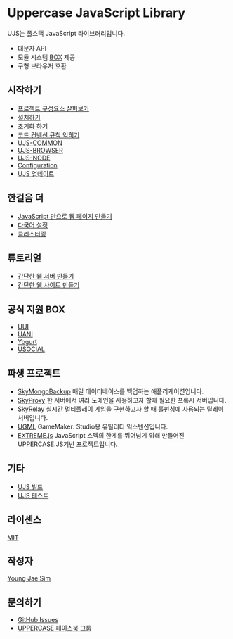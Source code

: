 # Uppercase JavaScript Library
UJS는 풀스택 JavaScript 라이브러리입니다.
* 대문자 API
* 모듈 시스템 [BOX](https://github.com/Hanul/UJS/blob/master/DOC/KR/UJS-COMMON.md#box) 제공
* 구형 브라우저 호환

## 시작하기
* [프로젝트 구성요소 살펴보기](DOC/OVERVIEW.md)
* [설치하기](DOC/INSTALL.md)
* [초기화 하기](DOC/INIT.md)
* [코드 컨벤션 규칙 익히기](DOC/CONVENTION.md)
* [UJS-COMMON](DOC/UJS-COMMON.md)
* [UJS-BROWSER](DOC/UJS-BROWSER.md)
* [UJS-NODE](DOC/UJS-NODE.md)
* [Configuration](DOC/CONFIG.md)
* [UJS 업데이트](DOC/UPDATE.md)

## 한걸음 더
* [JavaScript 만으로 웹 페이지 만들기](DOC/JS_WEB_PAGE.md)
* [다국어 설정](DOC/I18N.md)
* [클러스터링](DOC/CLUSTERING.md)

## 튜토리얼
* [간단한 웹 서버 만들기](DOC/TUTORIAL/WEB_SERVER.md)
* [간단한 웹 사이트 만들기](DOC/TUTORIAL/WEB_SITE.md)

## 공식 지원 BOX
- [UUI](https://github.com/Hanul/UUI)
- [UANI](https://github.com/Hanul/UANI)
- [Yogurt](https://github.com/Hanul/Yogurt)
- [USOCIAL](https://github.com/Hanul/USOCIAL)

## 파생 프로젝트
* [SkyMongoBackup](https://github.com/Hanul/SkyMongoBackup) 매일 데이터베이스를 백업하는 애플리케이션입니다.
* [SkyProxy](https://github.com/Hanul/SkyProxy) 한 서버에서 여러 도메인을 사용하고자 할때 필요한 프록시 서버입니다.
* [SkyRelay](https://github.com/Hanul/SkyRelay) 실시간 멀티플레이 게임을 구현하고자 할 때 홀펀칭에 사용되는 릴레이 서버입니다.
* [UGML](https://github.com/Hanul/UGML) GameMaker: Studio용 유틸리티 익스텐션입니다.
* [EXTREME.js](https://github.com/Hanul/EXTREME.js) JavaScript 스펙의 한계를 뛰어넘기 위해 만들어진 UPPERCASE.JS기반 프로젝트입니다.

## 기타
* [UJS 빌드](DOC/BUILD.md)
* [UJS 테스트](DOC/TEST.md)

## 라이센스
[MIT](LICENSE)

## 작성자
[Young Jae Sim](https://github.com/Hanul)

## 문의하기
* [GitHub Issues](https://github.com/Hanul/UJS/issues)
* [UPPERCASE 페이스북 그룹](https://www.facebook.com/groups/uppercase/)
